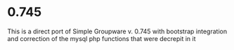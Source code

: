0.745
=====

This is a direct port of Simple Groupware v. 0.745 with bootstrap integration and correction of the mysql php functions that were decrepit in it
